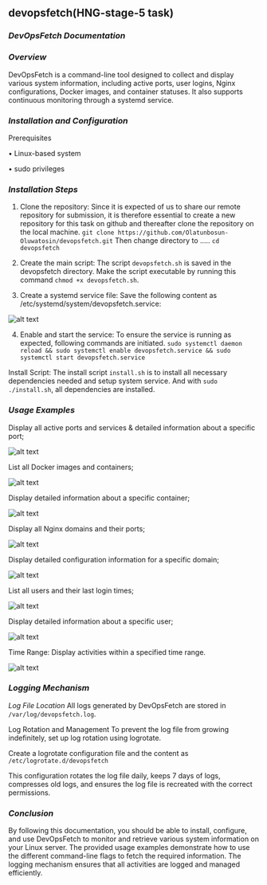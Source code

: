 ## devopsfetch(HNG-stage-5 task)

### _DevOpsFetch Documentation_

### _Overview_

DevOpsFetch is a command-line tool designed to collect and display various system information, including active ports, user logins, Nginx configurations, Docker images, and container statuses. It also supports continuous monitoring through a systemd service.

### _Installation and Configuration_

Prerequisites

•	Linux-based system

•	sudo privileges

### _Installation Steps_

1.	Clone the repository: Since it is expected of us to share our remote repository for submission, it is therefore essential to create a new repository for this task on github and thereafter clone the repository on the local machine.
`git clone https://github.com/Olatunbosun-Oluwatosin/devopsfetch.git`
Then change directory to ….. `cd devopsfetch`

2.	Create the main script: The script `devopsfetch.sh` is saved in the devopsfetch directory. Make the script executable by running this command `chmod +x devopsfetch.sh`.

3.	Create a systemd service file: Save the following content as /etc/systemd/system/devopsfetch.service:

![alt text](image-1.png)

4.	Enable and start the service: To ensure the service is running as expected, following commands are initiated. 
`sudo systemctl daemon reload && sudo systemctl enable devopsfetch.service && sudo systemctl start devopsfetch.service`

Install Script: The install script `install.sh` is to install all necessary dependencies needed and setup system service. And with `sudo ./install.sh`, all dependencies are installed.

### _Usage Examples_

Display all active ports and services & detailed information about a specific port;

![alt text](image.png)


List all Docker images and containers;

![alt text](image-2.png)

Display detailed information about a specific container;

![alt text](image-3.png)

Display all Nginx domains and their ports;

![alt text](image-4.png)

Display detailed configuration information for a specific domain;

![alt text](image-5.png)

List all users and their last login times;

![alt text](image-6.png)

Display detailed information about a specific user;

![alt text](image-7.png)

Time Range: Display activities within a specified time range.

![alt text](image-8.png)

### _Logging Mechanism_

_Log File Location_
All logs generated by DevOpsFetch are stored in `/var/log/devopsfetch.log`.

Log Rotation and Management
To prevent the log file from growing indefinitely, set up log rotation using logrotate.

Create a logrotate configuration file and the content as `/etc/logrotate.d/devopsfetch`

This configuration rotates the log file daily, keeps 7 days of logs, compresses old logs, and ensures the log file is recreated with the correct permissions.

### _Conclusion_

By following this documentation, you should be able to install, configure, and use DevOpsFetch to monitor and retrieve various system information on your Linux server. The provided usage examples demonstrate how to use the different command-line flags to fetch the required information. The logging mechanism ensures that all activities are logged and managed efficiently.


